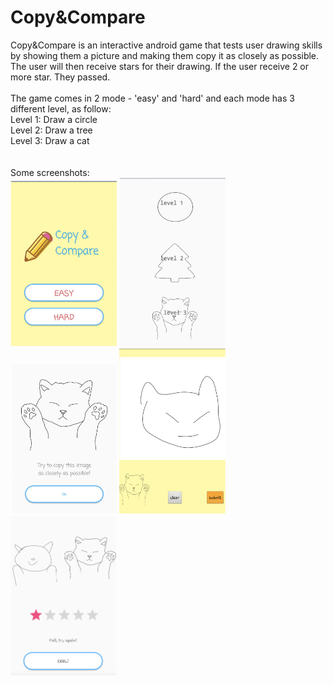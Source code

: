 # Copy&Compare 

Copy&amp;Compare is an interactive android game that tests user drawing skills by showing them a picture and making them copy it as closely as possible. The user will then receive stars for their drawing. If the user receive 2 or more star. They passed.
<br><br>The game comes in 2 mode - 'easy' and 'hard' and each mode has 3 different level, as follow: 
<br>Level 1: Draw a circle <br>
Level 2: Draw a tree <br>
Level 3: Draw a cat <br>
<br><br>
Some screenshots: <br>
<img src="https://github.com/vivianlink/Copy-Compare/blob/master/app/src/main/res/screenshot/Screen%20Shot%202017-10-03%20at%209.31.32%20PM.png" width="170"> 
<img src="https://github.com/vivianlink/Copy-Compare/blob/master/app/src/main/res/screenshot/Screen%20Shot%202017-10-03%20at%209.31.38%20PM.png" width="170"> 
<img src="https://github.com/vivianlink/Copy-Compare/blob/master/app/src/main/res/screenshot/Screen%20Shot%202017-10-03%20at%209.32.06%20PM.png" width="170"> 
<img src="https://github.com/vivianlink/Copy-Compare/blob/master/app/src/main/res/screenshot/Screen%20Shot%202017-10-03%20at%209.31.43%20PM.png" width="170"> 
<img src="https://github.com/vivianlink/Copy-Compare/blob/master/app/src/main/res/screenshot/Screen%20Shot%202017-10-03%20at%209.20.43%20PM.png" width="170">
